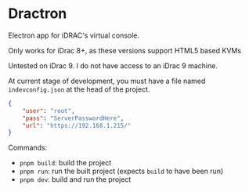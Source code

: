 # Dractron

Electron app for iDRAC's virtual console.

Only works for iDrac 8+, as these versions support HTML5 based KVMs

Untested on iDrac 9. I do not have access to an iDrac 9 machine.

At current stage of development, you must have a file named `indevconfig.json` at the head of the project.

```json
{
    "user": "root",
    "pass": "ServerPasswordHere",
    "url": "https://192.168.1.215/"
}
```

Commands:

- `pnpm build`: build the project
- `pnpm run`: run the built project (expects `build` to have been run)
- `pnpm dev`: build and run the project
